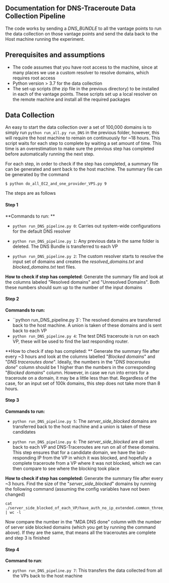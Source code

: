 ## Documentation for DNS-Traceroute Data Collection Pipeline

The code works by sending a *DNS_BUNDLE* to all the vantage points to run the data collection on those vantage points and send the data back to the Host machine running the experiment. 

## Prerequisites and assumptions

- The code assumes that you have root access to the machine, since at many places we use a custom resolver to resolve domains, which requires root access
- Python version > 3.7 for the data collection
- The set-up scripts (the zip file in the previous directory) to be installed in each of the vantage points. These scripts set up a local resolver on the remote machine and install all the required packages

## Data Collection

An easy to start the data collection over a set of 100,000 domains is to simply run `python run_all.py run_DNS` in the previous folder, however, this will require the host machine to remain on continuously for ~18 hours. This script waits for each step to complete by waiting a set amount of time. This time is an overestimation to make sure the previous step has completed before automatically running the next step. 

For each step, in order to check if the step has completed, a summary file can be generated and sent back to the host machine. The summary file can be generated by the command

```
$ python do_all_EC2_and_one_provider_VPS.py 9
```

The steps are as follows

#### Step 1

**Commands to run: **

- `python run_DNS_pipeline.py 0`: Carries out system-wide configurations for the default DNS resolver

- `python run_DNS_pipeline.py 1`: Any previous data in the same folder is deleted. The DNS Bundle is transferred to each VP
- `pythun run_DNS_pipeline.py 2`: The custom resolver starts to resolve the input set of domains and creates the *resolved_domains.txt* and *blocked_domains.txt* text files.

**How to check if step has completed**: Generate the summary file and look at the columns labeled "Resolved domains" and "Unresolved Domains". Both these numbers should sum up to the number of the input domains

#### Step 2

**Commands to run:** 

- ``python run_DNS_pipeline.py 3`: The resolved domains are transferred back to the host machine. A union is taken of these domains and is sent back to each VP
- `python run_DNS_pipeline.py 4`:  The test DNS traceroute is run on each VP, these will be used to find the last responding router.

**How to check if step has completed: ** Generate the summary file after every ~3 hours and look at the columns labelled "*Blocked domains*" and "*DNS traceroutes done*". Ideally, the numbers in the "*DNS traceroutes done*" column should be 1 higher than the numbers in the corresponding "*Blocked domains*" column. However, in case we run into errors for a traceroute on a domain, it may be a little less than that. Regardless of the case, for an input set of 100k domains, this step does not take more than 8 hours.

#### Step 3

**Commands to run:** 

- `python run_DNS_pipeline.py 5`:  The *server_side_blocked* domains are transferred back to the host machine and a union is taken of these candidates

- `python run_DNS_pipeline.py 6`: The *server_side_blocked* are all sent back to each VP and DNS-Traceroutes are run on all of these domains. This step ensures that for a candidate domain, we have the last-responding IP from the VP in which it was blocked, and hopefully a complete traceroute from a VP where it was not blocked, which we can then compare to see where the blocking took place

**How to check if step has completed:** Generate the summary file after every ~3 hours. Find the size of the "*server_side_blocked*" domains by running the following command (assuming the config variables have not been changed)

```
cat ./server_side_blocked_of_each_VP/have_auth_no_ip_extended.common_three_runs.txt | wc -l 
```

Now compare the number in the "MDA DNS done" column with the number of server side blocked domains (which you get by running the command above). If they are the same, that means all the traceroutes are complete and step 3 is finished

#### Step 4

**Command to run**: 

- `python run_DNS_pipeline.py 7`: This transfers the data collected from all the VPs back to the host machine



